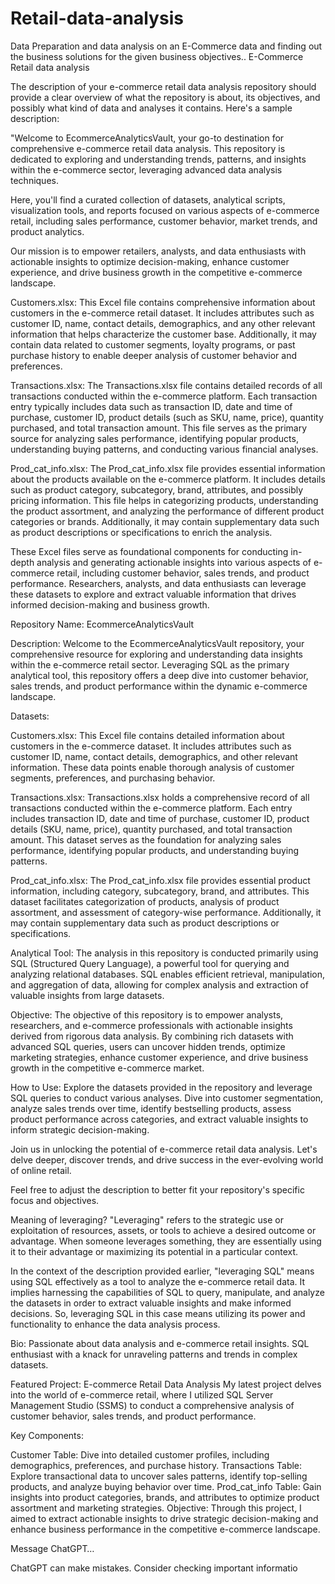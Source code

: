 # Retail-data-analysis
Data Preparation and data analysis on an E-Commerce data and finding out the business solutions for the given business objectives.. 
E-Commerce Retail data analysis


The description of your e-commerce retail data analysis repository should provide a clear overview of what the repository is about, its objectives, and possibly what kind of data and analyses it contains. Here's a sample description:

"Welcome to EcommerceAnalyticsVault, your go-to destination for comprehensive e-commerce retail data analysis. This repository is dedicated to exploring and understanding trends, patterns, and insights within the e-commerce sector, leveraging advanced data analysis techniques.

Here, you'll find a curated collection of datasets, analytical scripts, visualization tools, and reports focused on various aspects of e-commerce retail, including sales performance, customer behavior, market trends, and product analytics.

Our mission is to empower retailers, analysts, and data enthusiasts with actionable insights to optimize decision-making, enhance customer experience, and drive business growth in the competitive e-commerce landscape.




Customers.xlsx:
This Excel file contains comprehensive information about customers in the e-commerce retail dataset. It includes attributes such as customer ID, name, contact details, demographics, and any other relevant information that helps characterize the customer base. Additionally, it may contain data related to customer segments, loyalty programs, or past purchase history to enable deeper analysis of customer behavior and preferences.

Transactions.xlsx:
The Transactions.xlsx file contains detailed records of all transactions conducted within the e-commerce platform. Each transaction entry typically includes data such as transaction ID, date and time of purchase, customer ID, product details (such as SKU, name, price), quantity purchased, and total transaction amount. This file serves as the primary source for analyzing sales performance, identifying popular products, understanding buying patterns, and conducting various financial analyses.

Prod_cat_info.xlsx:
The Prod_cat_info.xlsx file provides essential information about the products available on the e-commerce platform. It includes details such as product category, subcategory, brand, attributes, and possibly pricing information. This file helps in categorizing products, understanding the product assortment, and analyzing the performance of different product categories or brands. Additionally, it may contain supplementary data such as product descriptions or specifications to enrich the analysis.

These Excel files serve as foundational components for conducting in-depth analysis and generating actionable insights into various aspects of e-commerce retail, including customer behavior, sales trends, and product performance. Researchers, analysts, and data enthusiasts can leverage these datasets to explore and extract valuable information that drives informed decision-making and business growth.



Repository Name: EcommerceAnalyticsVault

Description:
Welcome to the EcommerceAnalyticsVault repository, your comprehensive resource for exploring and understanding data insights within the e-commerce retail sector. Leveraging SQL as the primary analytical tool, this repository offers a deep dive into customer behavior, sales trends, and product performance within the dynamic e-commerce landscape.

Datasets:

Customers.xlsx:
This Excel file contains detailed information about customers in the e-commerce dataset. It includes attributes such as customer ID, name, contact details, demographics, and other relevant information. These data points enable thorough analysis of customer segments, preferences, and purchasing behavior.

Transactions.xlsx:
Transactions.xlsx holds a comprehensive record of all transactions conducted within the e-commerce platform. Each entry includes transaction ID, date and time of purchase, customer ID, product details (SKU, name, price), quantity purchased, and total transaction amount. This dataset serves as the foundation for analyzing sales performance, identifying popular products, and understanding buying patterns.

Prod_cat_info.xlsx:
The Prod_cat_info.xlsx file provides essential product information, including category, subcategory, brand, and attributes. This dataset facilitates categorization of products, analysis of product assortment, and assessment of category-wise performance. Additionally, it may contain supplementary data such as product descriptions or specifications.


Analytical Tool:
The analysis in this repository is conducted primarily using SQL (Structured Query Language), a powerful tool for querying and analyzing relational databases. SQL enables efficient retrieval, manipulation, and aggregation of data, allowing for complex analysis and extraction of valuable insights from large datasets.

Objective:
The objective of this repository is to empower analysts, researchers, and e-commerce professionals with actionable insights derived from rigorous data analysis. By combining rich datasets with advanced SQL queries, users can uncover hidden trends, optimize marketing strategies, enhance customer experience, and drive business growth in the competitive e-commerce market.

How to Use:
Explore the datasets provided in the repository and leverage SQL queries to conduct various analyses. Dive into customer segmentation, analyze sales trends over time, identify bestselling products, assess product performance across categories, and extract valuable insights to inform strategic decision-making.

Join us in unlocking the potential of e-commerce retail data analysis. Let's delve deeper, discover trends, and drive success in the ever-evolving world of online retail.

Feel free to adjust the description to better fit your repository's specific focus and objectives.




Meaning of leveraging?
"Leveraging" refers to the strategic use or exploitation of resources, assets, or tools to achieve a desired outcome or advantage. When someone leverages something, they are essentially using it to their advantage or maximizing its potential in a particular context.

In the context of the description provided earlier, "leveraging SQL" means using SQL effectively as a tool to analyze the e-commerce retail data. It implies harnessing the capabilities of SQL to query, manipulate, and analyze the datasets in order to extract valuable insights and make informed decisions. So, leveraging SQL in this case means utilizing its power and functionality to enhance the data analysis process.




Bio:
Passionate about data analysis and e-commerce retail insights. SQL enthusiast with a knack for unraveling patterns and trends in complex datasets.

Featured Project: E-commerce Retail Data Analysis
My latest project delves into the world of e-commerce retail, where I utilized SQL Server Management Studio (SSMS) to conduct a comprehensive analysis of customer behavior, sales trends, and product performance.

Key Components:

Customer Table: Dive into detailed customer profiles, including demographics, preferences, and purchase history.
Transactions Table: Explore transactional data to uncover sales patterns, identify top-selling products, and analyze buying behavior over time.
Prod_cat_info Table: Gain insights into product categories, brands, and attributes to optimize product assortment and marketing strategies.
Objective:
Through this project, I aimed to extract actionable insights to drive strategic decision-making and enhance business performance in the competitive e-commerce landscape.






Message ChatGPT…

ChatGPT can make mistakes. Consider checking important informatio
